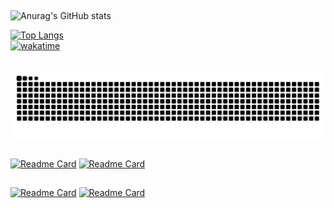 
##
![Anurag's GitHub stats](https://github-readme-stats.vercel.app/api?username=JSeno&layout=default&show_icons=true&theme=vision-friendly-dark)&nbsp;  

[![Top Langs](https://github-readme-stats.vercel.app/api/top-langs/?username=JSeno&layout=compact&show_icons=true&theme=vision-friendly-dark&langs_count=12)](https://github.com/anuraghazra/github-readme-stats)&nbsp;  
[![wakatime](https://wakatime.com/badge/user/84bf05b8-8300-4a47-8855-dd5646504a2d.svg)](https://wakatime.com/@84bf05b8-8300-4a47-8855-dd5646504a2d)
##
  
![Snake animation](https://github.com/jseno/jseno/blob/output/github-contribution-grid-snake.svg)

##
  
  
[![Readme Card](https://github-readme-stats.vercel.app/api/pin/?username=JSeno&repo=aula_tkinter&show_icons=true&theme=vision-friendly-dark)](https://github.com/JSeno/aula_tkinter)
[![Readme Card](https://github-readme-stats.vercel.app/api/pin/?username=JSeno&repo=cypress_aprendizado&show_icons=true&theme=vision-friendly-dark)](https://github.com/JSeno/cypress_aprendizado)
##
[![Readme Card](https://github-readme-stats.vercel.app/api/pin/?username=JSeno&repo=udemy_js&layout=default&show_icons=true&theme=vision-friendly-dark)](https://github.com/JSeno/udemy_js)
[![Readme Card](https://github-readme-stats.vercel.app/api/pin/?username=JSeno&repo=100DaysofCode&show_icons=true&theme=vision-friendly-dark)](https://github.com/JSeno/100DaysofCode)
